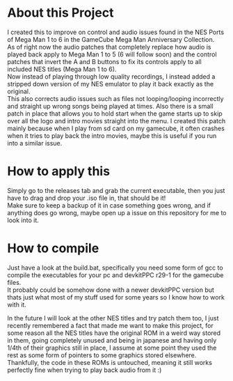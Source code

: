 # About this Project  
I created this to improve on control and audio issues found in the NES Ports of Mega Man 1 to 6 in the GameCube Mega Man Anniversary Collection.  
As of right now the audio patches that completely replace how audio is played back apply to Mega Man 1 to 5 (6 will follow soon) and the control patches that invert the A and B buttons to fix its controls apply to all included NES titles (Mega Man 1 to 6).  
Now instead of playing through low quality recordings, I instead added a stripped down version of my NES emulator to play it back exactly as the original.  
This also corrects audio issues such as files not looping/looping incorrectly and straight up wrong songs being played at times.   Also there is a small patch in place that allows you to hold start when the game starts up to skip over all the logo and intro movies straight into the menu. I created this patch mainly because when I play from sd card on my gamecube, it often crashes when it tries to play back the intro movies, maybe this is useful if you run into a similar issue.    

# How to apply this  
Simply go to the releases tab and grab the current executable, then you just have to drag and drop your .iso file in, that should be it!  
Make sure to keep a backup of it in case something goes wrong, and if anything does go wrong, maybe open up a issue on this repository for me to look into it.    

# How to compile  
Just have a look at the build.bat, specifically you need some form of gcc to compile the executables for your pc and devkitPPC r29-1 for the gamecube files.  
It probably could be somehow done with a newer devkitPPC version but thats just what most of my stuff used for some years so I know how to work with it.    

In the future I will look at the other NES titles and try patch them too, I just recently remembered a fact that made me want to make this project,
for some reason all the NES titles have the original ROM in a weird way stored in them, going completely unused and being in japanese and having only
1/4th of their graphics still in place, I assume at some point they used the rest as some form of pointers to some graphics stored elsewhere.  
Thankfully, the code in these ROMs is untouched, meaning it still works perfectly fine when trying to play back audio from it :)
